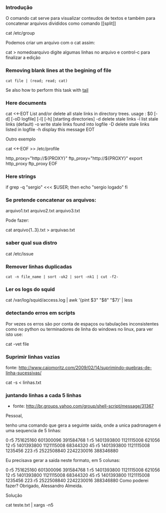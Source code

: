 ### Introdução
O comando cat serve para visualizar conteudos de textos e também para
concatenar arquivos divididos como comando [[split]]

  cat /etc/group

Podemos criar um arquivo com o cat assim:

  cat > nomedoarquivo
  digite algumas
  linhas no arquivo e control-c
  para finalizar a edição

### Removing blank lines at the begining of file

    cat file | (read; read; cat)

Se also how to perform this task with [tail](tail.md)

### Here documents

cat <<-EOT
  List and/or delete all stale links in directory trees.
  usage : $0 [-d] [-oD logfile] [-l] [-h] [starting directories]
   -d    delete stale links
   -l    list stale links (default)
   -o    write stale links found into logfile
   -D    delete stale links listed in logfile
   -h    display this message
EOT

Outro exemplo

cat <<-EOF >> /etc/profile

http_proxy="http://${PROXY}"
ftp_proxy="http://${PROXY}"
export http_proxy ftp_proxy
EOF

### Here strings

if grep -q "sergio" <<< $USER; then
   echo "sergio logado"
fi

### Se pretende concatenar os arquivos:

  arquivo1.txt arquivo2.txt arquivo3.txt

Pode fazer:

  cat arquivo{1..3}.txt  > arquivao.txt

### saber qual sua distro

cat /etc/issue


### Remover linhas duplicadas

    cat -n file_name | sort -uk2 | sort -nk1 | cut -f2-


### Ler os logs do squid

 cat /var/log/squid/access.log | awk '{pint $3" "$8" "$7}' | less

### detectando erros em scripts
Por vezes os erros são por conta de espaços ou tabulações inconsistentes como no python ou terminadores de linha do windows
no linux, para ver isto use:

cat -vet file

### Suprimir linhas vazias
fonte: http://www.caiomoritz.com/2009/02/14/suprimindo-quebras-de-linha-sucessivas/

cat -s < linhas.txt

### juntando linhas a cada 5 linhas
* fonte: http://br.groups.yahoo.com/group/shell-script/message/31367

Pessoal,

tenho uma comando que gera a seguinte saida, onde a unica padronagem é uma
sequencia de 5 linhas:

0
r5
751625160
601300096
391584768
1
r5
1401393800
1121115008
621056
12
r5
1401393800
1121115008
68344320
45
r5
1401393800
1121115008
1235456
223
r5
2522508840
2242230016
388346880

Eu precisava gerar a saida neste formato, em 5 colunas:

0 r5 751625160 601300096 391584768
1 r5 1401393800 1121115008 621056
12 r5 1401393800 1121115008 68344320
45 r5 1401393800 1121115008 1235456
223 r5 2522508840 2242230016 388346880
Como poderei fazer?
Obrigado,
Alessandro Almeida.

Solução

cat teste.txt | xargs -n5
